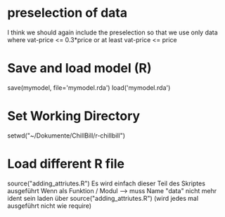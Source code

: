# preselection of data
I think we should again include the preselection so that we use only data where vat-price <= 0.3*price or at least vat-price <= price


# Save and load model (R)
save(mymodel, file='mymodel.rda')
load('mymodel.rda')


# Set Working Directory
setwd("~/Dokumente/ChillBill/r-chillbill")


# Load different R file 
source("adding_attriutes.R")
Es wird einfach dieser Teil des Skriptes ausgeführt
Wenn als Funktion / Modul --> muss Name "data" nicht mehr ident sein
laden über source("adding_attriutes.R") (wird jedes mal ausgeführt nicht wie require)
